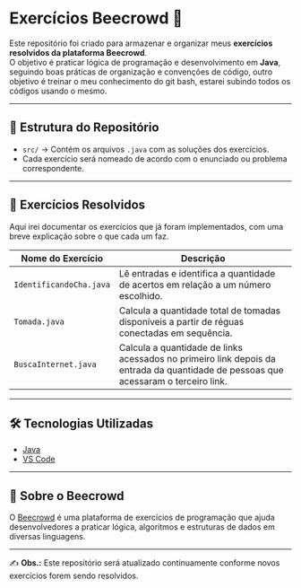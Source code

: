 # Exercícios Beecrowd 🚀

Este repositório foi criado para armazenar e organizar meus **exercícios resolvidos da plataforma Beecrowd**.  
O objetivo é praticar lógica de programação e desenvolvimento em **Java**, seguindo boas práticas de organização e convenções de código, outro objetivo é treinar o meu conhecimento do git bash, estarei subindo todos os códigos usando o mesmo.  

---

## 📂 Estrutura do Repositório

- `src/` → Contém os arquivos `.java` com as soluções dos exercícios.  
- Cada exercício será nomeado de acordo com o enunciado ou problema correspondente.  

---

## 📌 Exercícios Resolvidos

Aqui irei documentar os exercícios que já foram implementados, com uma breve explicação sobre o que cada um faz.  

| Nome do Exercício | Descrição |
|--------------------|-----------|
| `IdentificandoCha.java` | Lê entradas e identifica a quantidade de acertos em relação a um número escolhido. |
| `Tomada.java` | Calcula a quantidade total de tomadas disponíveis a partir de réguas conectadas em sequência. |
| `BuscaInternet.java`| Calcula a quantidade de links acessados no primeiro link depois da entrada da quantidade de pessoas que acessaram o terceiro link. |

---

## 🛠️ Tecnologias Utilizadas

- [Java](https://www.oracle.com/java/)  
- [VS Code](https://code.visualstudio.com/)  

---

## 📖 Sobre o Beecrowd

O [Beecrowd](https://www.beecrowd.com.br/) é uma plataforma de exercícios de programação que ajuda desenvolvedores a praticar lógica, algoritmos e estruturas de dados em diversas linguagens.  

---

✍️ **Obs.:** Este repositório será atualizado continuamente conforme novos exercícios forem sendo resolvidos.
